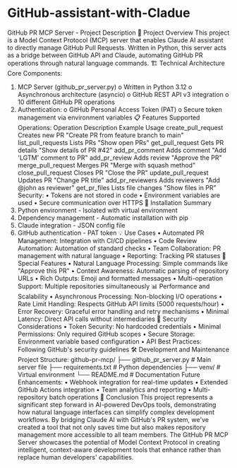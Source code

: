 # GitHub-assistant-with-Cladue
GitHub PR MCP Server - Project Description
🎯 Project Overview
This project is a Model Context Protocol (MCP) server that enables Claude AI assistant to directly manage GitHub Pull Requests. Written in Python, this server acts as a bridge between GitHub API and Claude, automating GitHub PR operations through natural language commands.
🏗️ Technical Architecture
Core Components:
1.	MCP Server (github_pr_server.py)
o	Written in Python 3.12
o	Asynchronous architecture (asyncio)
o	GitHub REST API v3 integration
o	10 different GitHub PR operations
2.	Authentication:
o	GitHub Personal Access Token (PAT)
o	Secure token management via environment variables
📋 Features
Supported Operations:
Operation	Description	Example Usage
create_pull_request	Creates new PR	"Create PR from feature branch to main"
list_pull_requests	Lists PRs	"Show open PRs"
get_pull_request	Gets PR details	"Show details of PR #42"
add_pr_comment	Adds comment	"Add 'LGTM' comment to PR"
add_pr_review	Adds review	"Approve the PR"
merge_pull_request	Merges PR	"Merge with squash method"
close_pull_request	Closes PR	"Close the PR"
update_pull_request	Updates PR	"Change PR title"
add_pr_reviewers	Adds reviewers	"Add @john as reviewer"
get_pr_files	Lists file changes	"Show files in PR"
Security:
•	Tokens are not stored in code
•	Environment variables are used
•	Secure communication over HTTPS
🚀 Installation Summary
1.	Python environment - Isolated with virtual environment
2.	Dependency management - Automatic installation with pip
3.	Claude integration - JSON config file
4.	GitHub authentication - PAT token
💡 Use Cases
•	Automated PR Management: Integration with CI/CD pipelines
•	Code Review Automation: Automation of standard checks
•	Team Collaboration: PR management with natural language
•	Reporting: Tracking PR statuses
🎨 Special Features
•	Natural Language Processing: Simple commands like "Approve this PR"
•	Context Awareness: Automatic parsing of repository URLs
•	Rich Outputs: Emoji and formatted messages
•	Multi-operation Support: Multiple repositories simultaneously
📊 Performance and Scalability
•	Asynchronous Processing: Non-blocking I/O operations
•	Rate Limit Handling: Respects GitHub API limits (5000 requests/hour)
•	Error Recovery: Graceful error handling and retry mechanisms
•	Minimal Latency: Direct API calls without intermediaries
🔐 Security Considerations
•	Token Security: No hardcoded credentials
•	Minimal Permissions: Only required GitHub scopes
•	Secure Storage: Environment variable based configuration
•	API Best Practices: Following GitHub's security guidelines
🛠️ Development and Maintenance
Project Structure:
github-pr-mcp/
├── github_pr_server.py    # Main server file
├── requirements.txt       # Python dependencies
├── venv/                 # Virtual environment
└── README.md            # Documentation
Future Enhancements:
•	Webhook integration for real-time updates
•	Extended GitHub Actions integration
•	Team analytics and reporting
•	Multi-repository batch operations
🌟 Conclusion
This project represents a significant step forward in AI-powered DevOps tools, demonstrating how natural language interfaces can simplify complex development workflows. By bridging Claude AI with GitHub's PR system, we've created a tool that not only saves time but also makes repository management more accessible to all team members.
The GitHub PR MCP Server showcases the potential of Model Context Protocol in creating intelligent, context-aware development tools that enhance rather than replace human developers' capabilities.


